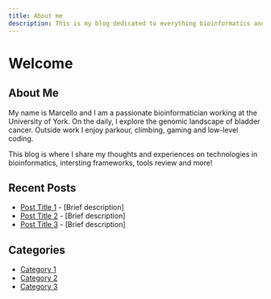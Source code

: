 ```yaml
---
title: About me
description: This is my blog dedicated to everything bioinformatics and tech related. Stay tuned for my random rants.
---
```


# Welcome

## About Me
My name is Marcello and I am a passionate bioinformatician working at the University of York. On the daily, I explore the genomic landscape of bladder cancer. Outside work I enjoy parkour, climbing, gaming and low-level coding.

This blog is where I share my thoughts and experiences on technologies in bioinformatics, intersting frameworks, tools review and more!

## Recent Posts

- [Post Title 1](link-to-post-1) - [Brief description]
- [Post Title 2](link-to-post-2) - [Brief description]
- [Post Title 3](link-to-post-3) - [Brief description]

## Categories

- [Category 1](link-to-category-1)
- [Category 2](link-to-category-2)
- [Category 3](link-to-category-3)

